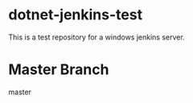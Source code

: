 # dotnet-jenkins-test

This is a test repository for a windows jenkins server.

# Master Branch

master
